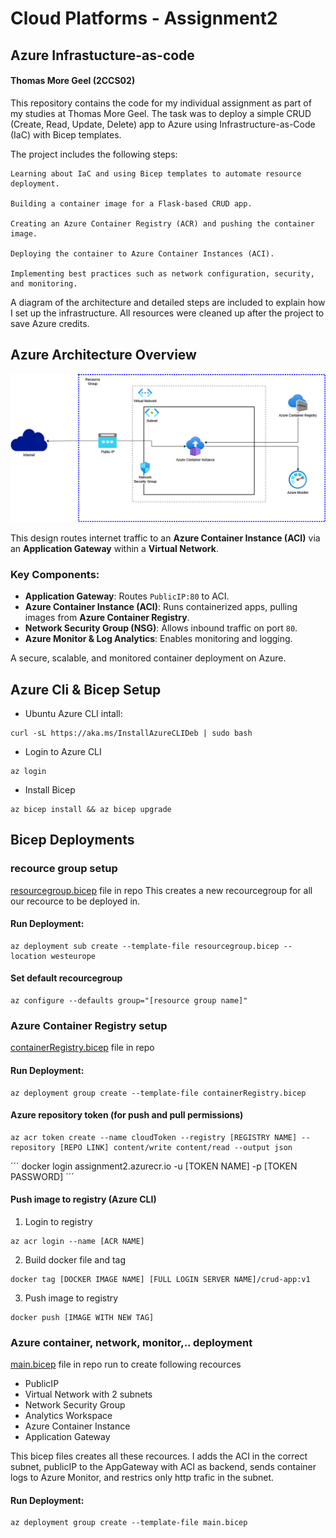 # Cloud Platforms - Assignment2
## Azure Infrastucture-as-code
#### Thomas More Geel (2CCS02)

This repository contains the code for my individual assignment as part of my studies at Thomas More Geel. The task was to deploy a simple CRUD (Create, Read, Update, Delete) app to Azure using Infrastructure-as-Code (IaC) with Bicep templates. 

The project includes the following steps:

    Learning about IaC and using Bicep templates to automate resource deployment.

    Building a container image for a Flask-based CRUD app.

    Creating an Azure Container Registry (ACR) and pushing the container image.

    Deploying the container to Azure Container Instances (ACI).

    Implementing best practices such as network configuration, security, and monitoring.

A diagram of the architecture and detailed steps are included to explain how I set up the infrastructure. All resources were cleaned up after the project to save Azure credits.

## Azure Architecture Overview 
![Design Diagram](Assignment2-Design.png)

This design routes internet traffic to an **Azure Container Instance (ACI)** via an **Application Gateway** within a **Virtual Network**.  

### **Key Components:**  
- **Application Gateway**: Routes `PublicIP:80` to ACI.  
- **Azure Container Instance (ACI)**: Runs containerized apps, pulling images from **Azure Container Registry**.  
- **Network Security Group (NSG)**: Allows inbound traffic on port `80`.  
- **Azure Monitor & Log Analytics**: Enables monitoring and logging.  

A secure, scalable, and monitored container deployment on Azure.  

## Azure Cli & Bicep Setup

- Ubuntu Azure CLI intall:
```
curl -sL https://aka.ms/InstallAzureCLIDeb | sudo bash
```

- Login to Azure CLI

```
az login
```

- Install Bicep
```
az bicep install && az bicep upgrade
```


## Bicep Deployments
### recource group setup
[resourcegroup.bicep](Bicep/tests/resourcegroup.bicep) file in repo
This creates a new recourcegroup for all our recource to be deployed in.

#### Run Deployment:
```
az deployment sub create --template-file resourcegroup.bicep --location westeurope
```

#### Set default recourcegroup
```
az configure --defaults group="[resource group name]"
```


### Azure Container Registry setup
[containerRegistry.bicep](Bicep/tests/containerRegistry.bicep) file in repo

#### Run Deployment:
```
az deployment group create --template-file containerRegistry.bicep
```

#### Azure repository token (for push and pull permissions)
```
az acr token create --name cloudToken --registry [REGISTRY NAME] --repository [REPO LINK] content/write content/read --output json
```

´´´
docker login assignment2.azurecr.io -u [TOKEN NAME] -p [TOKEN PASSWORD]
´´´

#### Push image to registry (Azure CLI)
1. Login to registry
```
az acr login --name [ACR NAME]
```
2. Build docker file and tag
```
docker tag [DOCKER IMAGE NAME] [FULL LOGIN SERVER NAME]/crud-app:v1
```
3. Push image to registry
```
docker push [IMAGE WITH NEW TAG]
```


### Azure container, network, monitor,.. deployment
[main.bicep](Bicep/main.bicep) file in repo
run to create following recources
 - PublicIP
 - Virtual Network with 2 subnets
 - Network Security Group
 - Analytics Workspace
 - Azure Container Instance
 - Application Gateway

This bicep files creates all these recources.
I adds the ACI in the correct subnet, publicIP to the AppGateway with ACI as backend, sends container logs to Azure Monitor, and restrics only http trafic in the subnet.

#### Run Deployment:
```
az deployment group create --template-file main.bicep
```

